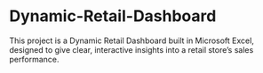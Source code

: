 # Dynamic-Retail-Dashboard
This project is a Dynamic Retail Dashboard built in Microsoft Excel, designed to give clear, interactive insights into a retail store’s sales performance.
